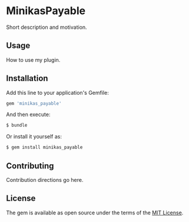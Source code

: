 # MinikasPayable
Short description and motivation.

## Usage
How to use my plugin.

## Installation
Add this line to your application's Gemfile:

```ruby
gem 'minikas_payable'
```

And then execute:
```bash
$ bundle
```

Or install it yourself as:
```bash
$ gem install minikas_payable
```

## Contributing
Contribution directions go here.

## License
The gem is available as open source under the terms of the [MIT License](https://opensource.org/licenses/MIT).
